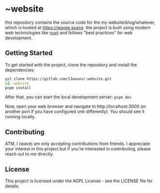 # ~website
this repository contains the source code for the my website/blog/whatever, which is hosted at https://wavee.space. the project is built using modern web technologies like [nuxt](https://nuxt.com) and follows "best practices" for web development.

## Getting Started
To get started with the project, clone the repository and install the dependencies:

```bash
git clone https://gitlab.com/13waves/-website.git
cd -website
pnpm install
```

After that, you can start the local development server:
`pnpm dev`

Now, open your web browser and navigate to http://localhost:3000 (or another port if you have configured one differently). You should see it running locally.

## Contributing
ATM, I (wave) am only accepting contributions from friends. I appreciate your interest in this project but if you're interested in contributing, please reach out to me directly.

## License
This project is licensed under the AGPL License - see the LICENSE file for details.
